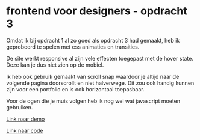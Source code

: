 # frontend voor designers - opdracht 3

Omdat ik bij opdracht 1 al zo goed als opdracht 3 had gemaakt, heb ik geprobeerd te spelen met css animaties en transities. 

De site werkt responsive al zijn vele effecten toegepast met de hover state. Deze kan je dus niet zien op de mobiel. 

Ik heb ook gebruik gemaakt van scroll snap waardoor je altijd naar de volgende pagina doorscrollt en niet halverwege. Dit zou ook handig kunnen zijn voor een portfolio en is ook horizontaal toepasbaar.

Voor de ogen die je muis volgen heb ik nog wel wat javascript moeten gebruiken. 

[Link naar demo](https://oege.ie.hva.nl/~jonkerk001/FvD/opdracht3)

[Link naar code](https://github.com/McKalister/frontendvoordesigners/tree/master/opdracht3/v1)